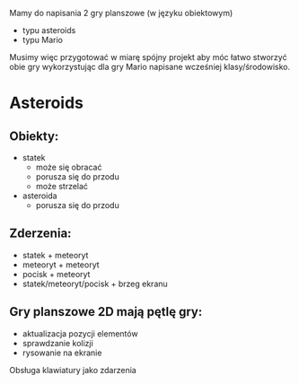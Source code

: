 Mamy do napisania 2 gry planszowe (w języku obiektowym)

- typu asteroids
- typu Mario

Musimy więc przygotować w miarę spójny projekt aby móc łatwo stworzyć obie gry wykorzystując dla gry Mario napisane wcześniej klasy/środowisko. 

# Asteroids
## Obiekty: 
- statek
    - może się obracać
    - porusza się do przodu
    - może strzelać
- asteroida
    - porusza się do przodu

## Zderzenia:
- statek + meteoryt
- meteoryt + meteoryt
- pocisk + meteoryt
- statek/meteoryt/pocisk + brzeg ekranu

## Gry planszowe 2D mają pętlę gry:
- aktualizacja pozycji elementów
- sprawdzanie kolizji
- rysowanie na ekranie

Obsługa klawiatury jako zdarzenia

